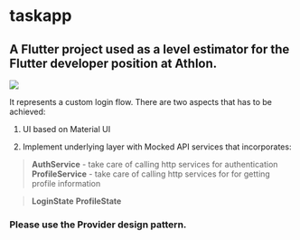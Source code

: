 # taskapp

## A Flutter project used as a level estimator for the Flutter developer position at Athlon.

<img src="https://i.imgur.com/xYJ0mAI.jpg">

It represents a custom login flow. There are two aspects that has to be achieved:

1) UI based on Material UI

2) Implement underlying layer with Mocked API services that incorporates:


>**AuthService** - take care of calling http services for authentication
>**ProfileService** - take care of calling http services for for getting 
profile information

>**LoginState**
>**ProfileState**

### Please use the Provider design pattern.
